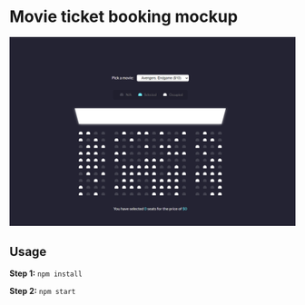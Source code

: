# Movie ticket booking mockup

<img src="preview.png">

## Usage

**Step 1:** ``` npm install ```

**Step 2:** ``` npm start ```